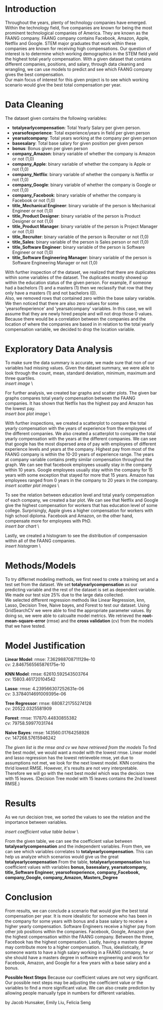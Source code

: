 # Introduction

Throughout the years, plenty of technology companies have emerged. Within the technology field, five companies are known for being the most prominent technological companies of America. They are known as the FAANG company. FAANG company contains Facebook, Amazon, Apple, Netflix and Google. STEM major graduates that work within these companies are known for receiving high compensations. Our question of interest is to determine which working demographics in the STEM field yield the highest total yearly compensation.
With a given dataset that contains different companies, positions, and salary, through data cleaning and wrangling, we can use models to predict and see which FAANG company gives the best compensation. \
Our main focus of interest for this given project is to see which working scenario would give the best total compensation per year.

# Data Cleaning

The dataset given contains the following variables:
* **totalyearlycompensation**: Total Yearly Salary per given person.
* **yearsofexperience**: Total experience/years in field per given person
* **yearsatcompany**: Total years working at the company per given person
* **basesalary**: Total base salary for given position per given person
* **bonus**: Bonus given per given person
* **company_Amazon**: binary variable of whether the company is Amazon or not (1,0)
* **company_Apple**: binary variable of whether the company is Apple or not (1,0)
* **company_Netflix**: binary variable of whether the company is Netflix or not (1,0)
* **company_Google**: binary variable of whether the company is Google or not (1,0)
* **company_Facebook**: binary variable of whether the company is Facebook or not (1,0)
* **title_Mechanical Engineer**: binary variable of the person is Mechanical Engineer or not (1,0)
* **title_Product Designer**: binary variable of the person is Product Designer or not (1,0)
* **title_Product Manager**: binary variable of the person is Project Manager or not (1,0)
* **title_Recruiter**: binary variable of the person is Recruiter or not (1,0)
* **title_Sales**: binary variable of the person is Sales person or not (1,0)
* **title_Software Engineer**: binary variable of the person is Software Engineer or not (1,0)
* **title_Software Engineering Manager**: binary variable of the person is Software Engineering Manager or not (1,0)


With further inspection of the dataset, we realized that there are duplicates within some variables of the dataset. The duplicates mostly showed up within the education status of the given person. For example, if someone had a bachelors (1) and a masters (1) then we reclassify that row that they only have a masters (1) and not bachelors (0).\
Also, we removed rows that contained zero within the base salary variable. We then noticed that there are also zero values for some 'yearsofexperience' and 'yearsatcompany' variables. In this case, we will assume that they are newly hired people and will not drop those 0 values. Because there would be a correlation between the companies and the location of where the companies are based in in relation to the total yearly compensation variable, we decided to drop the location variable.


# Exploratory Data Analysis
To make sure the data summary is accurate, we made sure that non of our variables had missing values. Given the dataset summary, we were able to look through the count, mean, standard deviation, minimum, maximum and three quartiles. \
*insert image* \

For further analysis, we created bar graphs and scatter plots. The given bar graphs compares total yearly compensation between the FAANG companies. It has shown that Netflix has the highest pay and Amazon has the lowest pay.\
*insert box plot image* \

With further inspections, we created a scatterplot to compare the total yearly compensation with the years of experience from the employees of the different companies. We also created a scatterplot to compare the total yearly compensation with the years at the different companies.
We can see that google has the most dispersed area of pay with employees of different experience levels and years at the company. Highest pay from most of the FAANG company is within the 10-20 years of experience range. The years at company variable contains pretty similar compensation throughout the graph. We can see that facebook employees usually stay in the company within 10 years. Google employees usually stay within the company for 15 years with some exception that stayed for more that 15 years. Amazon has employees ranged from 0 years in the company to 20 years in the company.\
*insert scatter plot images* \

To see the relation between education level and total yearly compensation of each company, we created a bar plot. We can see that Netflix and Google give the highest compensation for workers that has education level of some college. Surprisingly, Apple gives a higher compensation for workers with high school diploma. Facebook and Amazon, on the other hand, compensate more for employees with PhD. \
*insert bar chart* \

Lastly, we created a histogram to see the distribution of compensasion within all of the FAANG companies. \
*insert histogram* \


# Methods/Models
To try differnet modeling methods, we first need to crete a training set and a test set from the dataset. We set **totalyearlycompensation** as our predicting variable and the rest of the dataset is set as dependent variable. We made our test size 25% due to the large data collected. \
We selected different regression methods like Linear Regression, knn, Lasso, Decision Tree, Naive bayes, and Forest to test our dataset. Using GridSearchCV we were able to find the appropriate parameter values. By doing so, we were able to calcualte model metrics. We retrieved the **root-mean-square-error** (rmse) and the **cross validation** (cv) from the models that we have tested. 

# Model Justification
**Linear Model**:
rmse:  7.362988708711129e-10 \
cv:  2.8467565565876175e-10 
 
**KNN Model**:
rmse:  62610.592543503764 \
cv:  15803.461720104542 
 
**Lasso**:
rmse:  4.239566307252631e-06 \
cv:  3.3784014691009395e-06 
 
**Tree Regressor**:
rmse:  68087.21755274128 \
cv:  20522.0325581909 
 
**Forest**:
rmse:  117870.44830855382 \
cv:  79758.59977031744 
 
**Naive Bayes**: 
rmse:  143560.01764258926 \
cv:  147268.57615946242 

*The given list is the rmse and cv we have retrieved from the models*
To find the best model, we would want a model with the lowest rmse. Linear model and lasso regression has the lowest retrieveble rmse, yet due to assumptions not met, we look for the next lowest model. KNN contains the thrid lowest RMSE. However, it's results are not very interpretable. Therefore we will go with the next best model which was the decision tree with 15 leaves. (Decision Tree model with 15 leaves contains the 2nd lowest RMSE.)

# Results
As we run decision tree, we sorted the values to see the relation and the importance between variables. 

*insert coefficient value table below* \

From the given table, we can see the coefficient value between **totalyearlycompensation** and the independent variables. From then, we can see which variables correlates to **totalyearlycompensation**. This can help us analyze which scenarios would give us the great **totalyearlycompensation**
From the table, **totalyearlycompensation** has coefficient values with variables **bonus, basesalary, yearsatcompany, title_Software Engineer, yearsofexperience, company_Facebook, company_Google, company_Amazon, Masters_Degree**

# Conclusion
From results, we can conclude a scenario that would give the best total compensation per year. It is more idealistic for someone who has been in the company for some years with bonus and a base salary to receive a higher yearly compensation. Software Engineers receive a higher pay from other job positions within the companies. Facebook, Google, Amazon give the highest compensation within the FAANG company. Between the three, Facebook has the highest compensation. Lastly, having a masters degree may contribute more to a higher compensation. 
Thus, idealistically, if someone wants to have a high salary working in a FAANG comapny, he or she should have a masters degree in software engineering and work for Facebook, Amazon, and Google for a few years with a base salary and a bonus.

**Possible Next Steps**
Because our coefficient values are not very significant. Our possible next steps may be adjusting the coefficient value or the variables to find a more significant value. We can also create prediction by allowing people manually type in numbers for different variables.

by Jacob Hunsaker, Emily Liu, Felicia Seng
